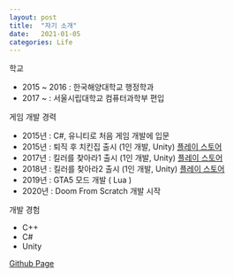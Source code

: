 ```yaml
---
layout: post
title:  "자기 소개"
date:   2021-01-05
categories: Life
---
```


학교

- 2015 ~ 2016 : 한국해양대학교 행정학과
- 2017 ~ : 서울시립대학교 컴퓨터과학부 편입


게임 개발 경력

- 2015년 : C#, 유니티로 처음 게임 개발에 입문
- 2015년 : 퇴직 후 치킨집 출시 (1인 개발, Unity)  [플레이 스토어](https://play.google.com/store/apps/details?id=kr.Hours30000.ChickenShopAfterRetire)
- 2017년 : 킬러를 찾아라1 출시 (1인 개발, Unity)  [플레이 스토어](https://play.google.com/store/apps/details?id=com.NintyNineMillion.FindKiller)
- 2018년 : 킬러를 찾아라2 출시 (1인 개발, Unity)  [플레이 스토어](https://play.google.com/store/apps/details?id=com.milli.findkiller2)
- 2019년 : GTA5 모드 개발 ( Lua )
- 2020년 : Doom From Scratch 개발 시작

개발 경험

- C++
- C#
- Unity

[Github Page](https://github.com/SungJJinKang)